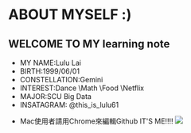 # ABOUT MYSELF :)
## WELCOME TO MY learning note
* MY NAME:Lulu Lai
* BIRTH:1999/06/01
* CONSTELLATION:Gemini
* INTEREST:Dance \Math \Food \Netflix
* MAJOR:SCU Big Data
* INSATAGRAM: @this_is_lulu61
- Mac使用者請用Chrome來編輯Github
IT'S ME!!!!
![](https://www.google.com/url?sa=i&rct=j&q=&esrc=s&source=images&cd=&ved=2ahUKEwiS9-HCzIDlAhVGwosBHdqLAXIQjRx6BAgBEAQ&url=https%3A%2F%2Ftwgreatdaily.com%2F-S7i8GwBJleJMoPMvJ88.html&psig=AOvVaw3CghqOQd1zLehmwbJ7zxhk&ust=1570209540190200)

